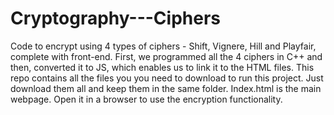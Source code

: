 # Cryptography---Ciphers
Code to encrypt using 4 types of ciphers - Shift, Vignere, Hill and Playfair, complete with front-end. 
First, we programmed all the 4 ciphers in C++ and then, converted it to JS, which enables us to link it to the HTML files. 
This repo contains all the files you you need to download to run this project. Just download them all and keep them in the same folder. 
Index.html is the main webpage. Open it in a browser to use the encryption functionality.

